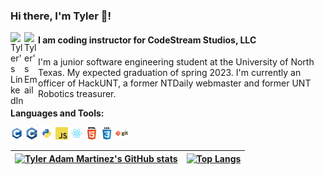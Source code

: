 

### Hi there, I'm Tyler 👋!
<!-- banner -->
<a href="https://www.linkedin.com/in/tyleradammartinez/">
  <img align="left" alt="Tyler's LinkedIn" width="22px" src="https://raw.githubusercontent.com/peterthehan/peterthehan/master/assets/linkedin.svg" />
</a>
<a href="mailto:tyleradammartinez@outlook.com">
  <img align="left" alt="Tyler's Email" width="22px" src=""/>
</a>

#### I am coding instructor for CodeStream Studios, LLC
I'm a junior software engineering student at the University of North Texas. My expected graduation of spring 2023. I'm currently an officer of HackUNT, a former NTDaily webmaster and former UNT Robotics treasurer.

**Languages and Tools:**  

<code><img height="20" src="https://raw.githubusercontent.com/github/explore/80688e429a7d4ef2fca1e82350fe8e3517d3494d/topics/c/c.png"></code>
<code><img height="20" src="https://raw.githubusercontent.com/github/explore/80688e429a7d4ef2fca1e82350fe8e3517d3494d/topics/cpp/cpp.png"></code>
<code><img height="20" src="https://raw.githubusercontent.com/github/explore/80688e429a7d4ef2fca1e82350fe8e3517d3494d/topics/python/python.png"></code>
<code><img height="20" src="https://raw.githubusercontent.com/github/explore/80688e429a7d4ef2fca1e82350fe8e3517d3494d/topics/javascript/javascript.png"></code>
<code><img height="20" src="https://raw.githubusercontent.com/github/explore/80688e429a7d4ef2fca1e82350fe8e3517d3494d/topics/react/react.png"></code>
<code><img height="20" src="https://raw.githubusercontent.com/github/explore/80688e429a7d4ef2fca1e82350fe8e3517d3494d/topics/html/html.png"></code>
<code><img height="20" src="https://raw.githubusercontent.com/github/explore/80688e429a7d4ef2fca1e82350fe8e3517d3494d/topics/css/css.png"></code>
<code><img height="20" src="https://raw.githubusercontent.com/github/explore/80688e429a7d4ef2fca1e82350fe8e3517d3494d/topics/git/git.png"></code>


| [![Tyler Adam Martinez's GitHub stats](https://github-readme-stats.vercel.app/api?username=tyleradammartinez&theme=gotham)](https://github.com/tyleradammartinez/github-readme-stats) | [![Top Langs](https://github-readme-stats.vercel.app/api/top-langs/?username=tyleradammartinez&theme=gotham)](https://github.com/anuraghazra/github-readme-stats) |
|-----|----|
